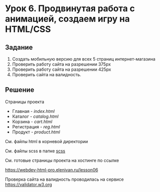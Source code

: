 # Урок 6. Продвинутая работа с анимацией, создаем игру на HTML/CSS

## Задание

1. Создать мобильную версию для всех 5 страниц интернет-магазина
2. Проверить работу сайта на разрешении 375px
3. Проверить работу сайта на разрешении 425px
4. Проверить сайта на валидность.

## Решение

Страницы проекта

- Главная - _index.html_
- Каталог - _catalog.html_
- Корзина - _cart.html_
- Регистрация - _reg.html_
- Продукт - _product.html_

Cм. файлы html в корневой директории

Cм. файлы scss в папке [scss](./scss/)

См. готовые страницы проекта на хостинге по ссылке

https://webdev-html-pro.elenivan.ru/lesson06

Проверка сайта на валидность проводилась на сервисе
https://validator.w3.org
